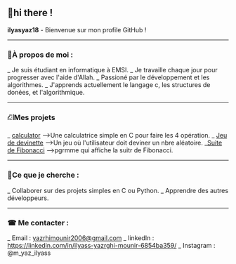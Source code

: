 ## 👋hi there ! 

**ilyasyaz18** - Bienvenue sur mon profile GitHub !

---

### 👨À propos de moi : 
_  Je suis étudiant en informatique à EMSI.
_  Je travaille chaque jour pour progresser avec l'aide d'Allah.
_  Passioné par le développement et les algorithmes.
_  J'apprends actuellement le langage c, les structures de donées, et l'algorithmique.

---

### ⛜Mes projets 
_ [calculator](https://github.com/ilyasyaz18/c-calculator)
-->Une calculatrice simple en C pour faire les 4 opération.
_ [Jeu de devinette](https://github.com/ilyasyaz18/jeux-de-devinette-)
-->Un jeu où l'utilisateur doit deviner un nbre aléatoire.
_[Suite de Fibonacci](https://github.com/ilyasyaz18/suite-de-Fibonacci)
-->pgrmme qui affiche la suitr de Fibonacci.

---

### 🔎Ce que je cherche :
_  Collaborer sur des projets simples en C ou Python.
_  Apprendre des autres développeurs.

---

###  ☎ Me contacter :
_ Email : yazrhimounir2006@gmail.com
_ linkedIn : https://linkedin.com/in/ilyass-yazrghi-mounir-6854ba359/
_ Instagram : @m_yaz_ilyass 
